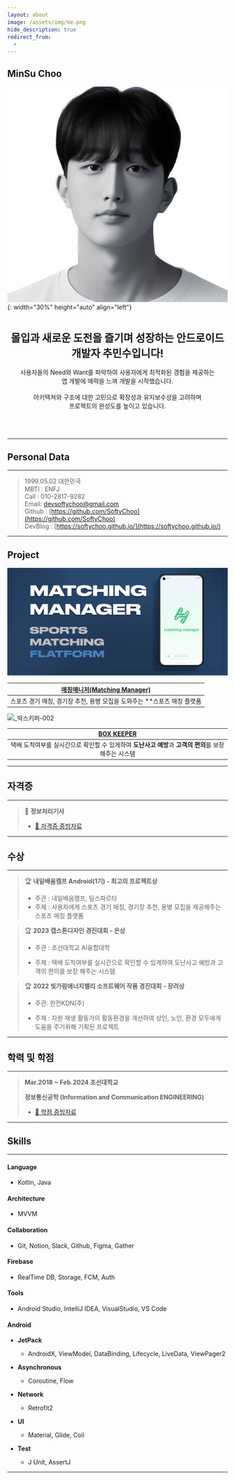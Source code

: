 ```yaml
---
layout: about
image: /assets/img/me.png
hide_description: true
redirect_from:
  -
---
```


## MinSu Choo

![image-20230616000446050](../assets/img/blog/image-20230616000446050.png){: width="30%" height="auto" align="left"}
<center>
<span style="font-size:170%;font-weight:bold;">
<br/>몰입과 새로운 도전을 즐기며 성장하는 안드로이드 개발자 추민수입니다!</span>
<span><br/><br/>사용자들의 Need와 Want를 파악하여 사용자에게 최적화된 경험을 제공하는<br/>앱 개발에 매력을 느껴 개발을 시작했습니다.<br/><br/>아키텍쳐와 구조에 대한 고민으로 확장성과 유지보수성을 고려하며<br/>프로젝트의 완성도를 높이고 있습니다. <br/><br/><br/><br/></span>
</center>

---

## Personal Data

---
> 1999.05.02 대한민국 <br/>MBTI : ENFJ <br/>Call : 010-2817-9282 <br/>Email: devsoftychoo@gmail.com <br/>
> Github : [https://github.com/SoftyChoo](https://github.com/SoftyChoo) <br/>DevBlog : [https://softychoo.github.io/](https://softychoo.github.io/)

---



## Project

<img src = "../assets/img/blog/Group 2839 (1).png">

| [매칭매니저(Matching Manager)](https://dynamic-sheep-95f.notion.site/637c61e923f14723b72df44aa4e85334?pvs=4) |
| :----------------------------------------------------------: |
| 스포츠 경기 매칭, 경기장 추천, 용병 모집을 도와주는 **스포츠 매칭 플랫폼 |

![_박스키퍼-002](../assets/img/blog/_박스키퍼-002-2105480.png)

| [BOX KEEPER](https://dynamic-sheep-95f.notion.site/BOXKEEPER-44655097d993400da9d789583bbcf313?pvs=4) |
| :----------------------------------------------------------: |
| 택배 도착여부를 실시간으로 확인할 수 있게하여 **도난사고 예방**과 **고객의 편의**를 보장 해주는 시스템 |

---



## 자격증

---

> 🪪 **정보처리기사**
>
> - [📁 자격증 증빙자료](https://dynamic-sheep-95f.notion.site/c3089eecafc245bbaf64bd4e09ccf592?pvs=4)

---



## 수상

---

>  🏆 **내일배움캠프 Android(1기) - 최고의 프로젝트상**
>
> - 주관 : 내일배움캠프, 팀스파르타
> - 주제 : 사용자에게 스포츠 경기 매칭, 경기장 추천, 용병 모집을 제공해주는 스포츠 매칭 플랫폼

> 🏆 **2023 캡스톤디자인 경진대회 - 은상**
>
> - 주관 : 조선대학교 AI융합대학
>
> - 주제 : 택배 도착여부를 실시간으로 확인할 수 있게하여 도난사고 예방과 고객의 편의를 보장 해주는 시스템

>  🏆 **2022 빛가람에너지밸리 소프트웨어 작품 경진대회 - 장려상**
>
> - 주관: 한전KDN(주)
>
> - 주제 : 자원 재생 활동가의 활동환경을 개선하여 상인, 노인, 환경 모두에게 도움을 주기위해 기획된 프로젝트

---



## 학력 및 학점

---

> **Mar.2018 ~ Feb.2024 조선대학교**
>
> **정보통신공학 (Information and Communication ENGINEERING)**
>
> - [📁 학점 증빙자료](https://dynamic-sheep-95f.notion.site/20184332-7070c02eb3d444cea2ddc9d99e9e2d0e?pvs=4)

---



## Skills
---
#### Language

- Kotlin, Java

#### Architecture

- MVVM

#### Collaboration

- Git, Notion, Slack, Github, Figma, Gather

#### Firebase

- RealTime DB, Storage, FCM, Auth

#### Tools

- Android Studio, IntelliJ IDEA, VisualStudio, VS Code

#### Android

- **JetPack**
  - AndroidX, ViewModel, DataBinding, Lifecycle, LiveData, ViewPager2


- **Asynchronous**
  - Coroutine, Flow


- **Network**
  - Retrofit2


- **UI**
  - Material, Glide, Coil


- **Test**
  - J Unit, AssertJ

---







































